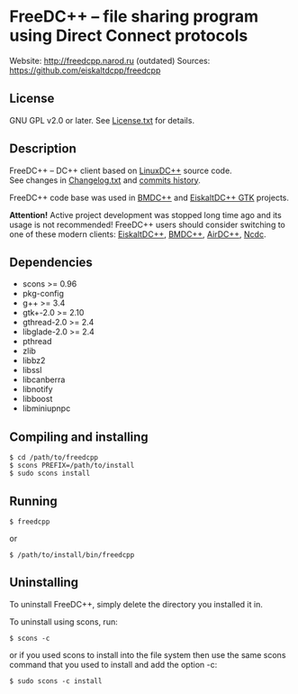 # FreeDC++ &ndash; file sharing program using Direct Connect protocols

Website: http://freedcpp.narod.ru (outdated)
Sources: https://github.com/eiskaltdcpp/freedcpp

## License

GNU GPL v2.0 or later. See [License.txt](https://github.com/eiskaltdcpp/freedcpp/blob/master/License.txt) for details.

## Description

FreeDC++ &ndash; DC++ client based on [LinuxDC++](https://launchpad.net/linuxdcpp) source code.<br/>
See changes in [Changelog.txt](https://github.com/eiskaltdcpp/freedcpp/blob/master/Changelog.txt) and [commits history](https://github.com/eiskaltdcpp/freedcpp/commits/master).

FreeDC++ code base was used in [BMDC++](https://github.com/bmdcpp/bmdc) and [EiskaltDC++ GTK](https://github.com/eiskaltdcpp/eiskaltdcpp/tree/v2.4.2/eiskaltdcpp-gtk) projects.

**Attention!** Active project development was stopped long time ago and its usage is not recommended!  FreeDC++ users should consider switching to one of these modern clients: [EiskaltDC++](https://github.com/eiskaltdcpp/eiskaltdcpp#readme), [BMDC++](https://bmdcpp.github.io/), [AirDC++](https://airdcpp-web.github.io/), [Ncdc](https://dev.yorhel.nl/ncdc).

## Dependencies

* scons >= 0.96
* pkg-config
* g++ >= 3.4
* gtk+-2.0 >= 2.10
* gthread-2.0 >= 2.4
* libglade-2.0 >= 2.4
* pthread
* zlib
* libbz2
* libssl
* libcanberra
* libnotify
* libboost
* libminiupnpc

## Compiling and installing

```
$ cd /path/to/freedcpp
$ scons PREFIX=/path/to/install
$ sudo scons install

```

## Running

```
$ freedcpp
```
or
```
$ /path/to/install/bin/freedcpp
```

## Uninstalling

To uninstall FreeDC++, simply delete the directory you installed it in.

To uninstall using scons, run:
```
$ scons -c
```

or if you used scons to install into the file system then use the same scons command that you used to install and add the option -c:
```
$ sudo scons -c install
```

